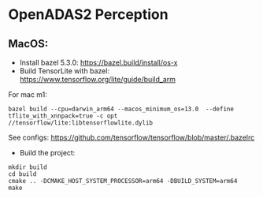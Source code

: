 # OpenADAS2 Perception

## MacOS:

- Install bazel 5.3.0: https://bazel.build/install/os-x
- Build TensorLite with bazel: https://www.tensorflow.org/lite/guide/build_arm

For mac m1:
```
bazel build --cpu=darwin_arm64 --macos_minimum_os=13.0  --define tflite_with_xnnpack=true -c opt //tensorflow/lite:libtensorflowlite.dylib
```

See configs: https://github.com/tensorflow/tensorflow/blob/master/.bazelrc

- Build the project:
```
mkdir build
cd build
cmake .. -DCMAKE_HOST_SYSTEM_PROCESSOR=arm64 -DBUILD_SYSTEM=arm64
make
```